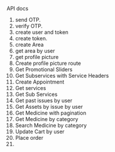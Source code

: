 API docs

1. send OTP.
2. verify OTP.
3. create user and token
4. create token.
5. create Area
6. get area by user
7. get profile picture
8. Create profile picture route
9. Get Promotional Sliders
10. Get Subservices with Service Headers
11. Create Appointment
12. Get services
13. Get Sub Services
14. Get past issues by user
15. Get Assets by issue by user
16. Get Medicine with pagination
17. Get Medicine by category
18. Search Medicine by category
19. Update Cart by user
20. Place order
21.
 